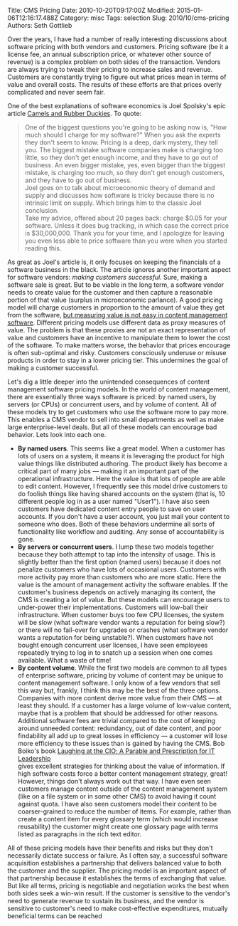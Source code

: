 Title: CMS Pricing
Date: 2010-10-20T09:17:00Z
Modified: 2015-01-06T12:16:17.488Z
Category: misc
Tags: selection
Slug: 2010/10/cms-pricing
Authors: Seth Gottlieb

Over the years, I have had a number of really interesting discussions about software pricing with both vendors and customers. Pricing software (be it a license fee, an annual subscription price, or whatever other source of revenue) is a complex problem on both sides of the transaction. Vendors are always trying to tweak their pricing to increase sales and revenue. Customers are constantly trying to figure out what prices mean in terms of value and overall costs. The results of these efforts are that prices overly complicated and never seem fair.  

One of the best explanations of software economics is Joel Spolsky's epic article [Camels and Rubber Duckies](http://www.joelonsoftware.com/articles/CamelsandRubberDuckies.html). To quote:  
>  One of the biggest questions you're going to be asking now is, "How much should I charge for my software?" When you ask the experts they don't seem to know. Pricing is a deep, dark mystery, they tell you. The biggest mistake software companies make is charging too little, so they don't get enough income, and they have to go out of business. An even bigger mistake, yes, even bigger than the biggest mistake, is charging too much, so they don't get enough customers, and they have to go out of business.  
Joel goes on to talk about microeconomic theory of demand and supply and discusses how software is tricky because there is no intrinsic limit on supply. Which brings him to the classic Joel conclusion.  
>  Take my advice, offered about 20 pages back: charge $0.05 for your software. Unless it does bug tracking, in which case the correct price is $30,000,000. Thank you for your time, and I apologize for leaving you even less able to price software than you were when you started reading this.  

As great as Joel's article is, it only focuses on keeping the financials of a software business in the black. The article ignores another important aspect for software vendors: _making customers successful_. Sure, making a software sale is great. But to be viable in the long term, a software vendor needs to create value for the customer and then capture a reasonable portion of that value (surplus in microeconomic parlance). A good pricing model will charge customers in proportion to the amount of value they get from the software, [but measuring value is not easy in content management software](http://www.contenthere.net/2007/11/cms-business-case.html). Different pricing models use different data as proxy measures of value. The problem is that these proxies are not an exact representation of value and customers have an incentive to manipulate them to lower the cost of the software. To make matters worse, the behavior that prices encourage is often sub-optimal and risky. Customers consciously underuse or misuse products in order to stay in a lower pricing tier. This undermines the goal of making a customer successful.  

Let's dig a little deeper into the unintended consequences of content management software pricing models. In the world of content management, there are essentially three ways software is priced: by named users, by servers (or CPUs) or concurrent users, and by volume of content. All of these models try to get customers who use the software more to pay more. This enables a CMS vendor to sell into small departments as well as make large enterprise-level deals. But all of these models can encourage bad behavior. Lets look into each one.  

  
<ul><li><strong>By named users</strong>.  This seems like a great model.  When a customer has lots of users on a system, it means it is leveraging the product for high value things like distributed authoring.  The product likely has become a critical part of many jobs — making it an important part of the operational infrastructure.  Here the value is that lots of people are able to edit content.  However, I frequently see this model drive customers to do foolish things like having shared accounts on the system (that is, 10 different people log in as a user named "User1").  I have also seen customers have dedicated content entry people to save on user accounts.  If you don't have a user account, you just mail your content to someone who does.  Both of these behaviors undermine all sorts of functionality like workflow and auditing.  Any sense of accountability is gone.<br/></li><li><strong>By servers or concurrent users</strong>.  I lump these two models together because they both attempt to tap into the intensity of usage.  This is slightly better than the first option (named users) because it does not penalize customers who have lots of occasional users.  Customers with more activity pay more than customers who are more static.  Here the value is the amount of management activity the software enables.  If the customer's business depends on actively managing its content, the CMS is creating a lot of value.  But these models can encourage users to under-power their implementations.  Customers will low-ball their infrastructure.  When customer buys too few CPU licenses, the system will be slow (what software vendor wants a reputation for being slow?) or there will no fail-over for upgrades or crashes (what software vendor wants a reputation for being unstable?).  When customers have not bought enough concurrent user licenses, I have seen employees repeatedly trying to log in to snatch up a session when one comes available.  What a waste of time!<br/></li><li><strong>By content volume</strong>.  While the first two models are common to all types of enterprise software, pricing by volume of content may be unique to content management software.  I only know of a few vendors that sell this way but, frankly, I think this may be the best of the three options.  Companies with more content derive more value from their CMS — at least they should.  If a customer has a large volume of low-value content, maybe that is a problem that should be addressed for other reasons.  Additional software fees are trivial compared to the cost of keeping around unneeded content: redundancy, out of date content, and poor findability all add up to great losses in efficiency — a customer will lose more efficiency to these issues than is gained by having the CMS.  Bob Boiko's book     <a href="http://www.amazon.com/gp/product/0910965781?ie=UTF8&amp;tag=contenthere-20&amp;linkCode=as2&amp;camp=1789&amp;creative=390957&amp;creativeASIN=0910965781">Laughing at the CIO; A Parable and Prescription for IT Leadership</a><img alt="" border="0" height="1" src="http://www.assoc-amazon.com/e/ir?t=contenthere-20&amp;l=as2&amp;o=1&amp;a=0910965781" style="border:none !important; margin:0px !important;" width="1"/><br/> gives excellent strategies for thinking about the value of information.  If high software costs force a better content management strategy, great!  However, things don't always work out that way.  I have even seen customers manage content outside of the content management system (like on a file system or in some other CMS) to avoid having it count against quota.  I have also seen customers model their content to be coarser-grained to reduce the number of items.  For example, rather than create a content item for every glossary term (which would increase reusability) the customer might create one glossary page with terms listed as paragraphs in the rich text editor.<br/></li></ul>  

All of these pricing models have their benefits and risks but they don't necessarily dictate success or failure. As I often say, a successful software acquisition establishes a partnership that delivers balanced value to both the customer and the supplier. The pricing model is an important aspect of that partnership because it establishes the terms of exchanging that value. But like all terms, pricing is negotiable and negotiation works the best when both sides seek a win-win result. If the customer is sensitive to the vendor's need to generate revenue to sustain its business, and the vendor is sensitive to customer's need to make cost-effective expenditures, mutually beneficial terms can be reached
